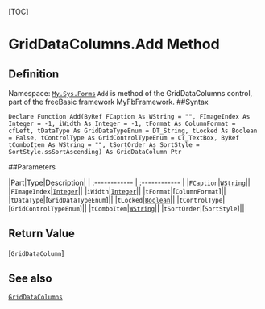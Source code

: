 [TOC]
# GridDataColumns.Add Method

## Definition
Namespace: [`My.Sys.Forms`](My.Sys.Forms.md)
`Add` is method of the GridDataColumns control, part of the freeBasic framework MyFbFramework.
##Syntax
```freeBasic
Declare Function Add(ByRef FCaption As WString = "", FImageIndex As Integer = -1, iWidth As Integer = -1, tFormat As ColumnFormat = cfLeft, tDataType As GridDataTypeEnum = DT_String, tLocked As Boolean = False, tControlType As GridControlTypeEnum = CT_TextBox, ByRef tComboItem As WString = "", tSortOrder As SortStyle = SortStyle.ssSortAscending) As GridDataColumn Ptr
```

##Parameters

|Part|Type|Description|
| :------------ | :------------ |
|`FCaption`|[`WString`]("https://www.freebasic.net/wiki/KeyPgWString")||
|`FImageIndex`|[`Integer`]("https://www.freebasic.net/wiki/KeyPgInteger")||
|`iWidth`|[`Integer`]("https://www.freebasic.net/wiki/KeyPgInteger")||
|`tFormat`|[`ColumnFormat`]||
|`tDataType`|[`GridDataTypeEnum`]||
|`tLocked`|[`Boolean`]("https://www.freebasic.net/wiki/KeyPgBoolean")||
|`tControlType`|[`GridControlTypeEnum`]||
|`tComboItem`|[`WString`]("https://www.freebasic.net/wiki/KeyPgWString")||
|`tSortOrder`|[`SortStyle`]||

## Return Value
[`GridDataColumn`]
## See also
[`GridDataColumns`](GridDataColumns.md)
